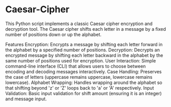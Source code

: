 # Caesar-Cipher

This Python script implements a classic Caesar cipher encryption and decryption tool. The Caesar cipher shifts each letter in a message by a fixed number of positions down or up the alphabet.

Features
Encryption: Encrypts a message by shifting each letter forward in the alphabet by a specified number of positions.
Decryption: Decrypts an encrypted message by shifting each letter backward in the alphabet by the same number of positions used for encryption.
User Interaction: Simple command-line interface (CLI) that allows users to choose between encoding and decoding messages interactively.
Case Handling: Preserves the case of letters (uppercase remains uppercase, lowercase remains lowercase).
Alphabet Wrapping: Handles wrapping around the alphabet so that shifting beyond 'z' or 'Z' loops back to 'a' or 'A' respectively.
Input Validation: Basic input validation for shift amount (ensuring it is an integer) and message input.
